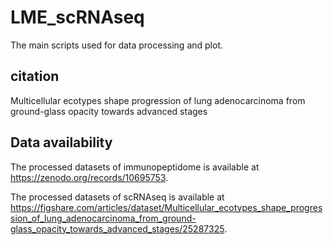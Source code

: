 # LME_scRNAseq
The main scripts used for data processing and plot.

## citation
Multicellular ecotypes shape progression of lung adenocarcinoma from ground-glass opacity towards advanced stages

## Data availability
The processed datasets of immunopeptidome is available at https://zenodo.org/records/10695753.

The processed datasets of scRNAseq is available at https://figshare.com/articles/dataset/Multicellular_ecotypes_shape_progression_of_lung_adenocarcinoma_from_ground-glass_opacity_towards_advanced_stages/25287325.
